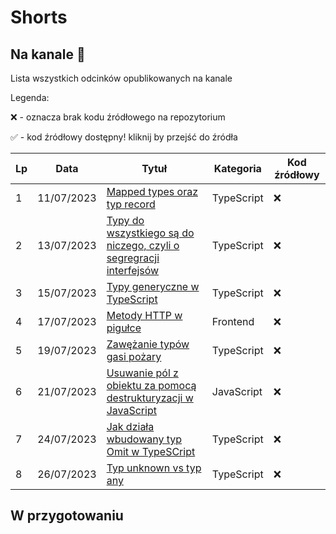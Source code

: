 # Shorts

## Na kanale 🎥
Lista wszystkich odcinków opublikowanych na kanale

Legenda:

❌ - oznacza brak kodu źródłowego na repozytorium

✅ - kod źródłowy dostępny! kliknij by przejść do źródła

|  Lp |   Data |  Tytuł |  Kategoria |  Kod źródłowy |
|---|---|---|---|---|
| 1  | 11/07/2023  |  [Mapped types oraz typ record](https://www.youtube.com/shorts/Jc2bd5fmavY) | TypeScript  | ❌  |
| 2  | 13/07/2023  |  [Typy do wszystkiego są do niczego, czyli o segregracji interfejsów](https://www.youtube.com/shorts/dISGQ6m0DHw) | TypeScript  | ❌  |
| 3  | 15/07/2023  |  [Typy generyczne w TypeScript](https://www.youtube.com/shorts/3ZSxGbuaKbU) | TypeScript  | ❌  |
| 4  | 17/07/2023  |  [Metody HTTP w pigułce](https://www.youtube.com/shorts/XjYdu3mjrJw) | Frontend  | ❌  |
| 5  | 19/07/2023  |  [Zawężanie typów gasi pożary](https://www.youtube.com/shorts/SpTVqUAx6BQ) | TypeScript  | ❌  |
| 6  | 21/07/2023  |  [Usuwanie pól z obiektu za pomocą destrukturyzacji w JavaScript](https://www.youtube.com/shorts/P3_hGJqNL9s) | JavaScript  | ❌  |
| 7  | 24/07/2023  |  [Jak działa wbudowany typ Omit w TypeSCript](https://www.youtube.com/shorts/IlPSGr6IuSY) | TypeScript  | ❌  |
| 8 | 26/07/2023  |  [Typ unknown vs typ any](https://www.youtube.com/shorts/wItISr_i34E) | TypeScript  | ❌  |



## W przygotowaniu
